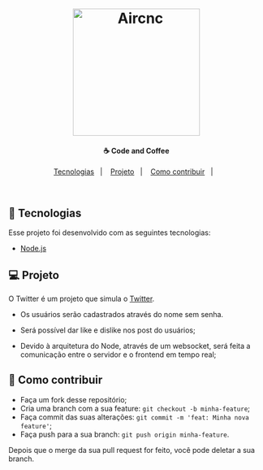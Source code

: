 <h1 align="center">
    <img alt="Aircnc" src="https://logodownload.org/wp-content/uploads/2014/09/twitter-logo-2.png" width="250px" />
</h1>

<h4 align="center">
  ☕ Code and Coffee
</h4>

<p align="center">
  <a href="#rocket-tecnologias">Tecnologias</a>&nbsp;&nbsp;&nbsp;|&nbsp;&nbsp;&nbsp;
  <a href="#-projeto">Projeto</a>&nbsp;&nbsp;&nbsp;|&nbsp;&nbsp;&nbsp;
  <a href="#-como-contribuir">Como contribuir</a>&nbsp;&nbsp;&nbsp;|&nbsp;&nbsp;&nbsp;
</p>

<br>

## :rocket: Tecnologias

Esse projeto foi desenvolvido com as seguintes tecnologias:

- [Node.js](https://nodejs.org/en/)


## 💻 Projeto

O Twitter é um projeto que simula o [Twitter](https://twitter.com).

- Os usuários serão cadastrados através do nome sem senha.

- Será possível dar like e dislike nos post do usuários;

- Devido à arquitetura do Node, através de um websocket, será feita a comunicação entre o servidor e o frontend em tempo real;

## 🤔 Como contribuir

- Faça um fork desse repositório;
- Cria uma branch com a sua feature: `git checkout -b minha-feature`;
- Faça commit das suas alterações: `git commit -m 'feat: Minha nova feature'`;
- Faça push para a sua branch: `git push origin minha-feature`.

Depois que o merge da sua pull request for feito, você pode deletar a sua branch.






